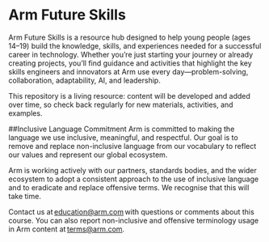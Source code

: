 # Arm Future Skills

Arm Future Skills is a resource hub designed to help young people (ages 14–19) build the knowledge, skills, and experiences needed for a successful career in technology. Whether you’re just starting your journey or already creating projects, you’ll find guidance and activities that highlight the key skills engineers and innovators at Arm use every day—problem-solving, collaboration, adaptability, AI, and leadership.

This repository is a living resource: content will be developed and added over time, so check back regularly for new materials, activities, and examples.

##Inclusive Language Commitment 
Arm is committed to making the language we use inclusive, meaningful, and respectful. Our goal is to remove and replace non-inclusive language from our vocabulary to reflect our values and represent our global ecosystem.

Arm is working actively with our partners, standards bodies, and the wider ecosystem to adopt a consistent approach to the use of inclusive language and to eradicate and replace offensive terms. We recognise that this will take time. 

Contact us at education@arm.com with questions or comments about this course. You can also report non-inclusive and offensive terminology usage in Arm content at terms@arm.com.
